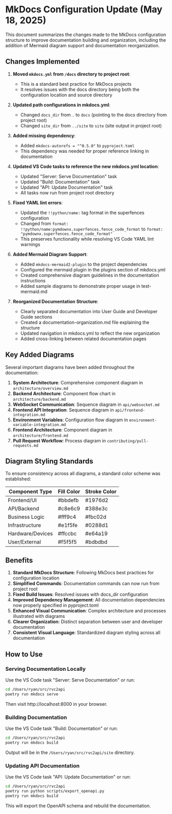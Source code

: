 # MkDocs Configuration Update (May 18, 2025)

This document summarizes the changes made to the MkDocs configuration structure to improve documentation building and organization, including the addition of Mermaid diagram support and documentation reorganization.

## Changes Implemented

1. **Moved `mkdocs.yml` from `/docs` directory to project root**:

   - This is a standard best practice for MkDocs projects
   - It resolves issues with the docs directory being both the configuration location and source directory

2. **Updated path configurations in mkdocs.yml**:

   - Changed `docs_dir` from `.` to `docs` (pointing to the docs directory from project root)
   - Changed `site_dir` from `../site` to `site` (site output in project root)

3. **Added missing dependency**:

   - Added `mkdocs-autorefs = "^0.5.0"` to `pyproject.toml`
   - This dependency was needed for proper reference linking in documentation

4. **Updated VS Code tasks to reference the new mkdocs.yml location**:

   - Updated "Server: Serve Documentation" task
   - Updated "Build: Documentation" task
   - Updated "API: Update Documentation" task
   - All tasks now run from project root directory

5. **Fixed YAML lint errors**:

   - Updated the `!!python/name:` tag format in the superfences configuration
   - Changed from `format: !!python/name:pymdownx.superfences.fence_code_format` to `format: "pymdownx.superfences.fence_code_format"`
   - This preserves functionality while resolving VS Code YAML lint warnings

6. **Added Mermaid Diagram Support**:

   - Added `mkdocs-mermaid2-plugin` to the project dependencies
   - Configured the mermaid plugin in the plugins section of mkdocs.yml
   - Created comprehensive diagram guidelines in the documentation instructions
   - Added sample diagrams to demonstrate proper usage in test-mermaid.md

7. **Reorganized Documentation Structure**:
   - Clearly separated documentation into User Guide and Developer Guide sections
   - Created a documentation-organization.md file explaining the structure
   - Updated navigation in mkdocs.yml to reflect the new organization
   - Added cross-linking between related documentation pages

## Key Added Diagrams

Several important diagrams have been added throughout the documentation:

1. **System Architecture**: Comprehensive component diagram in `architecture/overview.md`
2. **Backend Architecture**: Component flow chart in `architecture/backend.md`
3. **WebSocket Communication**: Sequence diagram in `api/websocket.md`
4. **Frontend API Integration**: Sequence diagram in `api/frontend-integration.md`
5. **Environment Variables**: Configuration flow diagram in `environment-variable-integration.md`
6. **Frontend Architecture**: Component diagram in `architecture/frontend.md`
7. **Pull Request Workflow**: Process diagram in `contributing/pull-requests.md`

## Diagram Styling Standards

To ensure consistency across all diagrams, a standard color scheme was established:

| Component Type   | Fill Color | Stroke Color |
| ---------------- | ---------- | ------------ |
| Frontend/UI      | #bbdefb    | #1976d2      |
| API/Backend      | #c8e6c9    | #388e3c      |
| Business Logic   | #fff9c4    | #fbc02d      |
| Infrastructure   | #e1f5fe    | #0288d1      |
| Hardware/Devices | #ffccbc    | #e64a19      |
| User/External    | #f5f5f5    | #bdbdbd      |

## Benefits

1. **Standard MkDocs Structure**: Following MkDocs best practices for configuration location
2. **Simplified Commands**: Documentation commands can now run from project root
3. **Fixed Build Issues**: Resolved issues with docs_dir configuration
4. **Improved Dependency Management**: All documentation dependencies now properly specified in pyproject.toml
5. **Enhanced Visual Communication**: Complex architecture and processes illustrated with diagrams
6. **Clearer Organization**: Distinct separation between user and developer documentation
7. **Consistent Visual Language**: Standardized diagram styling across all documentation

## How to Use

### Serving Documentation Locally

Use the VS Code task "Server: Serve Documentation" or run:

```bash
cd /Users/ryan/src/rvc2api
poetry run mkdocs serve
```

Then visit http://localhost:8000 in your browser.

### Building Documentation

Use the VS Code task "Build: Documentation" or run:

```bash
cd /Users/ryan/src/rvc2api
poetry run mkdocs build
```

Output will be in the `/Users/ryan/src/rvc2api/site` directory.

### Updating API Documentation

Use the VS Code task "API: Update Documentation" or run:

```bash
cd /Users/ryan/src/rvc2api
poetry run python scripts/export_openapi.py
poetry run mkdocs build
```

This will export the OpenAPI schema and rebuild the documentation.
